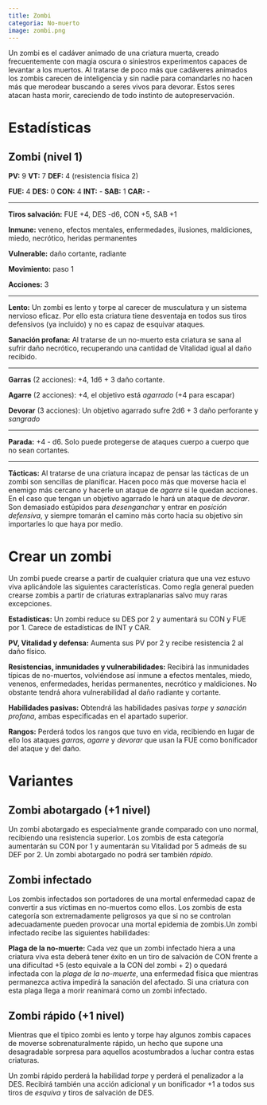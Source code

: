 ```yaml
---
title: Zombi
categoria: No-muerto
image: zombi.png
---
```


Un zombi es el cadáver animado de una criatura muerta, creado frecuentemente con magia oscura o siniestros experimentos capaces de levantar a los muertos. Al tratarse de poco más que cadáveres animados los zombis carecen de inteligencia y sin nadie para comandarles no hacen más que merodear buscando a seres vivos para devorar. Estos seres atacan hasta morir, careciendo de todo instinto de autopreservación.

# Estadísticas

## Zombi (nivel 1)

**PV:** 9		**VT:** 7 		**DEF:** 4 (resistencia física 2)

**FUE:** 4 	**DES:** 0	**CON:** 4	**INT:** -	**SAB:** 1	**CAR:** -

------

**Tiros salvación:** FUE +4, DES -d6, CON +5, SAB +1

**Inmune:** veneno, efectos mentales, enfermedades, ilusiones, maldiciones, miedo, necrótico, heridas permanentes

**Vulnerable:** daño cortante, radiante

**Movimiento:** paso 1

**Acciones:** 3

****

**Lento:** Un zombi es lento y torpe al carecer de musculatura y un sistema nervioso eficaz. Por ello esta criatura tiene desventaja en todos sus tiros defensivos (ya incluido) y no es capaz de esquivar ataques.

**Sanación profana:** Al tratarse de un no-muerto esta criatura se sana al sufrir daño necrótico, recuperando una cantidad de Vitalidad igual al daño recibido.

------

**Garras** (2 acciones): +4, 1d6 + 3 daño cortante.

**Agarre** (2 acciones): +4, el objetivo está *agarrado* (+4 para escapar)

**Devorar** (3 acciones): Un objetivo agarrado sufre 2d6 + 3 daño perforante y *sangrado*

****

**Parada:** +4 - d6. Solo puede protegerse de ataques cuerpo a cuerpo que no sean cortantes.

****

**Tácticas:** Al tratarse de una criatura incapaz de pensar las tácticas de un zombi son sencillas de planificar. Hacen poco más que moverse hacia el enemigo más cercano y hacerle un ataque de *agarre* si le quedan acciones. En el caso que tengan un objetivo agarrado le hará un ataque de *devorar*. Son demasiado estúpidos para *desenganchar* y entrar en *posición defensiva*, y siempre tomarán el camino más corto hacia su objetivo sin importarles lo que haya por medio. 

# Crear un zombi

Un zombi puede crearse a partir de cualquier criatura que una vez estuvo viva aplicándole las siguientes características. Como regla general pueden crearse zombis a partir de criaturas extraplanarias salvo muy raras excepciones.

**Estadísticas:** Un zombi reduce su DES por 2 y aumentará su CON y FUE por 1. Carece de estadísticas de INT y CAR.

**PV, Vitalidad y defensa:** Aumenta sus PV por 2 y recibe resistencia 2 al daño físico.

**Resistencias, inmunidades y vulnerabilidades:** Recibirá las inmunidades típicas de no-muertos, volviéndose así inmune a efectos mentales, miedo, venenos, enfermedades, heridas permanentes, necrótico y maldiciones. No obstante tendrá ahora vulnerabilidad al daño radiante y cortante.

**Habilidades pasivas:** Obtendrá las habilidades pasivas *torpe* y *sanación profana*, ambas especificadas en el apartado superior.

**Rangos:** Perderá todos los rangos que tuvo en vida, recibiendo en lugar de ello los ataques *garras*, *agarre* y *devorar* que usan la FUE como bonificador del ataque y del daño.

# Variantes

## Zombi abotargado (+1 nivel)

Un zombi abotargado es especialmente grande comparado con uno normal, recibiendo una resistencia superior. Los zombis de esta categoría aumentarán su CON por 1 y aumentarán su Vitalidad por 5 admeás de su DEF por 2. Un zombi abotargado no podrá ser también *rápido*.

## Zombi infectado

Los zombis infectados son portadores de una mortal enfermedad capaz de convertir a sus víctimas en no-muertos como ellos. Los zombis de esta categoría son extremadamente peligrosos ya que si no se controlan adecuadamente pueden provocar una mortal epidemia de zombis.Un zombi infectado recibe las siguientes habilidades:

**Plaga de la no-muerte:** Cada vez que un zombi infectado hiera a una criatura viva esta deberá tener éxito en un tiro de salvación de CON frente a una dificultad +5 (esto equivale a la CON del zombi + 2) o quedará infectada con la *plaga de la no-muerte*, una enfermedad física que mientras permanezca activa impedirá la sanación del afectado. Si una criatura con esta plaga llega a morir reanimará como un zombi infectado.

## Zombi rápido (+1 nivel)

Mientras que el típico zombi es lento y torpe hay algunos zombis capaces de moverse sobrenaturalmente rápido, un hecho que supone una desagradable sorpresa para aquellos acostumbrados a luchar contra estas criaturas.

Un zombi rápido perderá la habilidad *torpe* y perderá el penalizador a la DES. Recibirá también una acción adicional y un bonificador +1 a todos sus tiros de *esquiva* y tiros de salvación de DES.